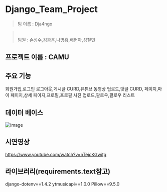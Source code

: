 # Django_Team_Project

> 팀 이름 : Dja4ngo

><br> 팀원 : 손성수,김광운,나명흠,배현아,성철민

## 프로젝트 이름 : CAMU
## 주요 기능 
회원가입,로그인 로그아웃,게시글 CURD,유튜브 동영상 업로드,댓글 CURD, 페이지,마이 페이지,상세 페이지,프로필,프로필 사진 업로드,팔로우,팔로우 리스트

## 데이터 베이스
![image](https://user-images.githubusercontent.com/127279354/232304706-9994a72e-6694-4eda-8ec4-1373863ea981.png)


## 시연영상
https://www.youtube.com/watch?v=nTejcKGwitg

## 라이브러리(requirements.text참고)
django-dotenv==1.4.2
ytmusicapi==1.0.0
Pillow==9.5.0
